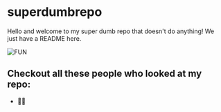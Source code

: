 # superdumbrepo

Hello and welcome to my super dumb repo that doesn't do anything! We just have a README here.

![FUN](https://www.animatedimages.org/data/media/499/animated-fun-image-0392.gif)

## Checkout all these people who looked at my repo:
* 👩🏾
